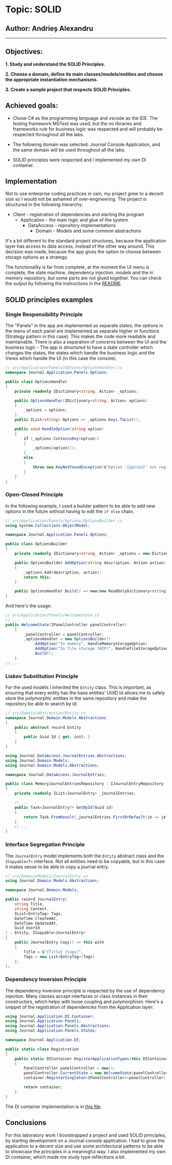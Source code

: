 # Topic: SOLID

## Author: Andrieș Alexandru

---

## Objectives:

**1. Study and understand the SOLID Principles.**

**2. Choose a domain, define its main classes/models/entities and choose the appropriate instantiation mechanisms.**

**3. Create a sample project that respects SOLID Principles.**

## Achieved goals:

- Chose C# as the programming language and vscode as the IDE. The testing framework MSTest was used, but the no libraries and frameworks rule for business logic was respected and will probably be respected throughout all the labs.

- The following domain was selected: Journal Console Application, and the same domain will be used throughout all the labs.

- SOLID principles were respected and I implemented my own DI container.

## Implementation

Not to use enterprise coding practices in vain, my project grew to a decent size so I would not be ashamed of over-engineering. The project is structured in the following hierarchy:

- Client - registration of dependencies and starting the program
  - Application - the main logic and glue of the system
    - DataAccess - repository implementations
      - Domain - Models and some common abstractions

It's a bit different to the standard project structures, because the application layer has access to data access, instead of the other way around. This decision was made, because the app gives the option to choose between storage options as a strategy.

The functionality is far from complete, at the moment the UI menu is complete, the state machine, dependency injection, models and the in memory repository, but some parts are not glued together. You can check the output by following the instructions in the [README](../README.md).

## SOLID principles examples

### Single Responsibility Principle

The "Panels" in the app are implemented as separate states, the options in the menu of each panel are implemented as separate higher or functions (Strategy pattern in this case). This makes the code more readable and maintainable. There is also a separation of concerns between the UI and the business logic - The app is structured to have a state controller which changes the states, the states which handle the business logic and the Views which handle the UI (in this case the console).

```csharp
// src/Application/Panels/Options/OptionsHandler.cs
namespace Journal.Application.Panels.Options;

public class OptionsHandler
{
    private readonly IDictionary<string, Action> _options;

    public OptionsHandler(IDictionary<string, Action> options)
    {
        _options = options;
    }
    public IList<string> Options => _options.Keys.ToList();

    public void HandleOption(string option)
    {
        if (_options.ContainsKey(option))
        {
            _options[option]();
        }
        else
        {
            throw new KeyNotFoundException($"Option '{option}' not registered");
        }
    }
}
```

### Open-Closed Principle

In the following example, I used a builder pattern to be able to add new options in the future without having to edit the `if else` chain.

```csharp
// src/Application/Panels/Options/OptionsBuilder.cs
using System.Collections.ObjectModel;

namespace Journal.Application.Panels.Options;

public class OptionsBuilder
{
    private readonly IDictionary<string, Action> _options = new Dictionary<string, Action>();

    public OptionsBuilder AddOption(string description, Action action)
    {
        _options.Add(description, action);
        return this;
    }

    public OptionsHandler Build() => new(new ReadOnlyDictionary<string, Action>(_options));
}
```

And here's the usage:

```csharp
// src/Application/Panels/WelcomeState.cs
// ...
public WelcomeState(IPanelController panelController)
    {
        _panelController = panelController;
        _optionsHandler = new OptionsBuilder()
            .AddOption("In memory", HandleMemoryStorageOption)
            .AddOption("In file storage (WIP)", HandleFileStorageOption)
            .Build();
    }
// ...
```

### Liskov Substitution Principle

For the used models I inherited the `Entity` class. This is important, as ensuring that every entity has the base entities' UUID Id allows me to safely store the polymorphic entities in the same repository and make the repository be able to search by Id.

```csharp
// src/Domain/Abstraction/Entity.cs
namespace Journal.Domain.Models.Abstractions
{
    public abstract record Entity
    {
        public Guid Id { get; init; }
    }
}
```

```csharp
using Journal.DataAccess.JournalEntries.Abstractions;
using Journal.Domain.Models;
using Journal.Domain.Models.Abstractions;

namespace Journal.DataAccess.JournalEntries;

public class MemoryJournalEntriesRepository : IJournalEntryRepository
{
    private readonly IList<JournalEntry> _journalEntries;

    // ...
    public Task<JournalEntry?> GetById(Guid id)
    {
        return Task.FromResult(_journalEntries.FirstOrDefault(je => je.Id == id));
    }
    // ...
}
```

### Interface Segregation Principle

The `JournalEntry` model implements both the `Entity` abstract class and the `ICopyable<T>` interface. Not all entities need to be copyable, but in this case it makes sense to be able to copy a journal entry.

```csharp
// src/Domain/Models/JournalEntry.cs
using Journal.Domain.Models.Abstractions;

namespace Journal.Domain.Models;

public record JournalEntry(
    string Title,
    string Content,
    IList<EntryTag> Tags,
    DateTime CreatedAt,
    DateTime UpdatedAt,
    Guid UserId
) : Entity, ICopyable<JournalEntry>
{
    public JournalEntry Copy() => this with
    {
        Title = $"{Title} (Copy)",
        Tags = new List<EntryTag>(Tags)
    };
};
```

### Dependency Inversion Principle

The dependency inversion principle is respected by the use of dependency injection. Many classes accept interfaces or class instances in their constructors, which helps with loose coupling and polymorphism. Here's a snippet of the registration of dependencies from the Application layer:

```csharp
using Journal.Application.DI.Container;
using Journal.Application.Panels;
using Journal.Application.Panels.Abstractions;
using Journal.Application.Panels.States;

namespace Journal.Application.DI;

public static class Registration
{
    public static DIContainer RegisterApplicationTypes(this DIContainer container)
    {
        PanelController panelController = new();
        panelController.CurrentState = new WelcomeState(panelController);
        container.RegisterSingleton<IPanelController>(panelController);

        return container;
    }
}
```

The DI container implementation is in [this file](../src/Application/DI/Container/DIContainer.cs).

## Conclusions

For this laboratory work I bootstrapped a project and used SOLID principles, by starting development on a Journal console application. I had to grow the application to a decent size and use some architectural patterns to be able to showcase the principles in a meaningful way. I also implemented my own DI container, which made me study type reflections a bit.
